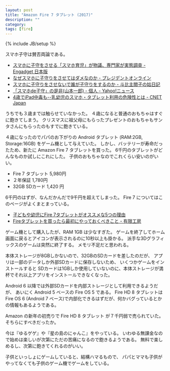 ```yaml
---
layout: post
title: "Amazon Fire 7 タブレット (2017)"
description: ""
category: 
tags: [fire]
---
```

{% include JB/setup %}

スマホ子守は賛否両論である。

* [スマホに子守をさせる「スマホ育児」が物議、専門家が実態調査 - Engadget 日本版](https://japanese.engadget.com/2017/02/10/smartphone/)
* [なぜスマホに子守りをさせてはダメなのか - プレジデントオンライン](https://president.jp/articles/-/12883)
* [スマホに子守りをさせないで誰が子守りをするのか - 斗比主閲子の姑日記](https://topisyu.hatenablog.com/entry/smart_phone_lazy_phone)
* [「スマホde子守」の是非(山本一郎) - 個人 - Yahoo!ニュース](https://news.yahoo.co.jp/byline/yamamotoichiro/20131117-00029863/)
* [4歳でiPad中毒も--乳幼児のスマホ・タブレット利用の危険性とは - CNET Japan](https://japan.cnet.com/article/35066232/)

うちでも３歳までは触らせていなかった。
４歳になると普通のおもちゃはすぐに飽きてしまう。
クリスマスに祖父母にもらったプレゼントのおもちゃもサンタさんにもらったのもすでに飽きている。

４歳になったのでパパのお下がりの Android タブレット (RAM:2GB, Storage:16GB) をゲーム機として与えていた。
しかし、バッテリーが寿命だったため、新たに Amazon Fire 7 タブレットを買った。
6千円のタブレットがどんなものか試しにこれにした。
子供のおもちゃなのでこれくらい安いのがいい。

* Fire 7 タブレット 5,980円
* ２年保証 1,780円
* 32GB SDカード 1,420 円

6千円のはずが、なんだかんだで9千円を超えてしまった。
Fire 7 についてはこのページがよくまとまっている。

* [子どもや幼児にFire 7タブレットがオススメな5つの理由](https://blog.f-c.tokyo/fire7-tablet/)
* [Fireタブレットを買ったら最初にやっておくべきこと - 有限工房](https://ygkb.jp/8187)

ゲーム機として購入したが、RAM 1GB は少なすぎた。
ゲームを終了してホーム画面に戻るとアイコンが表示されるのに10秒以上も掛かる。
派手な3Dグラフィックスのゲームは突然に終了する。
メモリ不足だと思われる。

本体ストレージが8GBしかないので、32GBのSDカードを差したのだが、
アプリは一部のデータしか外部SDカードに保存しないため、
いくつかゲームをインストールすると
SDカードは1GBしか使用していないのに、本体ストレージが満杯でそれ以上アプリをインストールできなくなった。

Android 6 以降では外部SDカードを内部ストレージとして利用できるようだが、
あいにく Android 5 ベースの Fire OS 5 である。
Fire HD 8 タブレットは Fire OS 6 (Android 7 ベース)で内部化できるはずだが、何かバグっているとかの情報もあるようである。

Amazon の新年の初売りで Fire HD 8 タブレット が７千円弱で売られていた。
そちらにすべきだったか。

今は『ゆるゲゲ』や『星の島のにゃんこ』をやっている。
いわゆる無課金なので始めは楽しいが次第にただの苦痛になるので飽きるようである。
無料で楽しめるし、次第に飽きてくれるのがいい。

子供といっしょにゲームしていると、結構ハマるもので、
パパとママも子供がやってなくても子供のゲーム機でゲームをしている。
